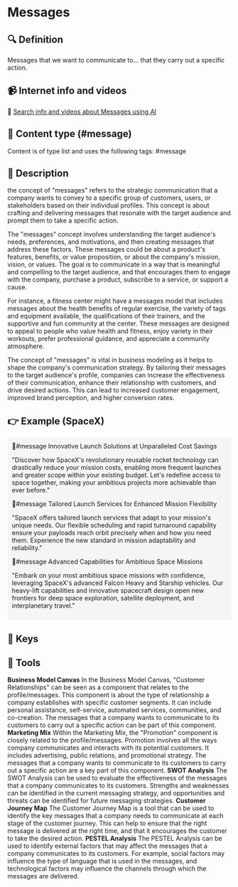 
# Messages


## 🔍 Definition
Messages that we want to communicate to... that they carry out a specific action.


## 📹 Internet info and videos
🤖 [Search info and videos about Messages using AI](https://www.perplexity.ai/search?q=videos+about+Messages:+Messages+that+we+want+to+convey+to...+that+they+carry+out+a+specific+action
)

## 📰 Content type (#message)
Content is of type list and uses the following tags: #message


## 📖 Description
the concept of "messages" refers to the strategic communication that a company wants to convey to a specific group of customers, users, or stakeholders based on their individual profiles. This concept is about crafting and delivering messages that resonate with the target audience and prompt them to take a specific action.

The "messages" concept involves understanding the target audience's needs, preferences, and motivations, and then creating messages that address these factors. These messages could be about a product's features, benefits, or value proposition, or about the company's mission, vision, or values. The goal is to communicate in a way that is meaningful and compelling to the target audience, and that encourages them to engage with the company, purchase a product, subscribe to a service, or support a cause.

For instance, a fitness center might have a messages model that includes messages about the health benefits of regular exercise, the variety of tags and equipment available, the qualifications of their trainers, and the supportive and fun community at the center. These messages are designed to appeal to people who value health and fitness, enjoy variety in their workouts, prefer professional guidance, and appreciate a community atmosphere.

The concept of "messages" is vital in business modeling as it helps to shape the company's communication strategy. By tailoring their messages to the target audience's profile, companies can increase the effectiveness of their communication, enhance their relationship with customers, and drive desired actions. This can lead to increased customer engagement, improved brand perception, and higher conversion rates.

## 👉 Example (SpaceX)

<div style="background-color: #f5f5f5; padding: 10px;">📣#message Innovative Launch Solutions at Unparalleled Cost Savings

"Discover how SpaceX's revolutionary reusable rocket technology can drastically reduce your mission costs, enabling more frequent launches and greater scope within your existing budget. Let's redefine access to space together, making your ambitious projects more achievable than ever before."

📣#message Tailored Launch Services for Enhanced Mission Flexibility

"SpaceX offers tailored launch services that adapt to your mission's unique needs. Our flexible scheduling and rapid turnaround capability ensure your payloads reach orbit precisely when and how you need them. Experience the new standard in mission adaptability and reliability."

📣#message Advanced Capabilities for Ambitious Space Missions

"Embark on your most ambitious space missions with confidence, leveraging SpaceX's advanced Falcon Heavy and Starship vehicles. Our heavy-lift capabilities and innovative spacecraft design open new frontiers for deep space exploration, satellite deployment, and interplanetary travel."
</div>

## 🔑 Keys



## 🧰 Tools
**Business Model Canvas**
In the Business Model Canvas, "Customer Relationships" can be seen as a component that relates to the profile/messages. This component is about the type of relationship a company establishes with specific customer segments. It can include personal assistance, self-service, automated services, communities, and co-creation. The messages that a company wants to communicate to its customers to carry out a specific action can be part of this component.
**Marketing Mix**
Within the Marketing Mix, the "Promotion" component is closely related to the profile/messages. Promotion involves all the ways company communicates and interacts with its potential customers. It includes advertising, public relations, and promotional strategy. The messages that a company wants to communicate to its customers to carry out a specific action are a key part of this component.
**SWOT Analysis**
The SWOT Analysis can be used to evaluate the effectiveness of the messages that a company communicates to its customers. Strengths and weaknesses can be identified in the current messaging strategy, and opportunities and threats can be identified for future messaging strategies.
**Customer Journey Map**
The Customer Journey Map is a tool that can be used to identify the key messages that a company needs to communicate at each stage of the customer journey. This can help to ensure that the right message is delivered at the right time, and that it encourages the customer to take the desired action.
**PESTEL Analysis**
The PESTEL Analysis can be used to identify external factors that may affect the messages that a company communicates to its customers. For example, social factors may influence the type of language that is used in the messages, and technological factors may influence the channels through which the messages are delivered.
